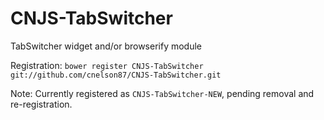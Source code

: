 # CNJS-TabSwitcher

TabSwitcher widget and/or browserify module

Registration: `bower register CNJS-TabSwitcher git://github.com/cnelson87/CNJS-TabSwitcher.git`

Note: Currently registered as `CNJS-TabSwitcher-NEW`, pending removal and re-registration.
